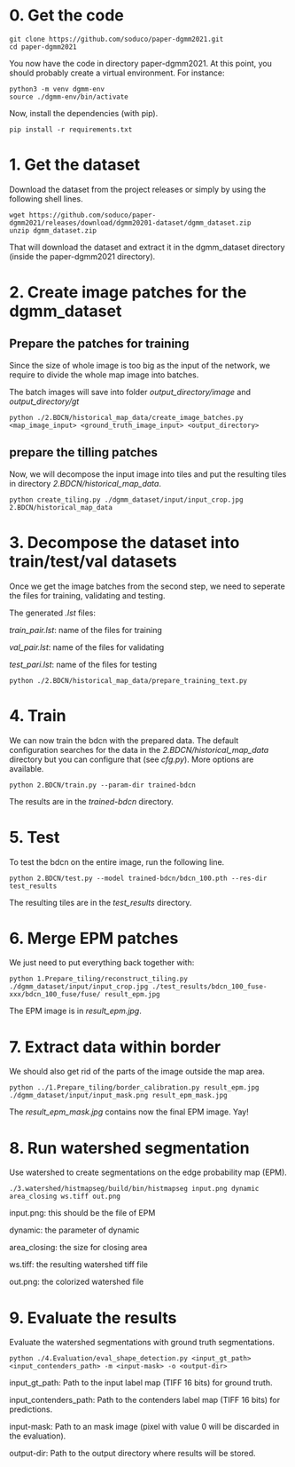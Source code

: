 # 0. Get the code
```shell script
git clone https://github.com/soduco/paper-dgmm2021.git
cd paper-dgmm2021
```
You now have the code in directory paper-dgmm2021.
At this point, you should probably create a virtual environment. For instance:
```shell script
python3 -m venv dgmm-env
source ./dgmm-env/bin/activate
```
Now, install the dependencies (with pip).
```shell script
pip install -r requirements.txt
```

# 1. Get the dataset
Download the dataset from the project releases or simply by using the following shell lines.
```shell script
wget https://github.com/soduco/paper-dgmm2021/releases/download/dgmm20201-dataset/dgmm_dataset.zip
unzip dgmm_dataset.zip
```
That will download the dataset and extract it in the dgmm_dataset directory (inside the paper-dgmm2021 directory).

# 2. Create image patches for the dgmm_dataset
## Prepare the patches for training
Since the size of whole image is too big as the input of the network, we require to divide the whole map image into batches.

The batch images will save into folder *output_directory/image* and *output_directory/gt*

```shell script
python ./2.BDCN/historical_map_data/create_image_batches.py <map_image_input> <ground_truth_image_input> <output_directory>
```

## prepare the tilling patches
Now, we will decompose the input image into tiles and put the resulting tiles in directory *2.BDCN/historical_map_data*.

```shell script
python create_tiling.py ./dgmm_dataset/input/input_crop.jpg 2.BDCN/historical_map_data
```

# 3. Decompose the dataset into train/test/val datasets
Once we get the image batches from the second step, we need to seperate the files for training, validating and testing.

The generated *.lst* files:

*train_pair.lst*: name of the files for training

*val_pair.lst*: name of the files for validating

*test_pari.lst*: name of the files for testing

```shell script
python ./2.BDCN/historical_map_data/prepare_training_text.py
```

# 4. Train

We can now train the bdcn with the prepared data. The default configuration searches for the data in the *2.BDCN/historical_map_data* directory but you can configure that (see *cfg.py*). More options are available.
```shell script
python 2.BDCN/train.py --param-dir trained-bdcn
```
The results are in the *trained-bdcn* directory.

# 5. Test

To test the bdcn on the entire image, run the following line.
```shell script
python 2.BDCN/test.py --model trained-bdcn/bdcn_100.pth --res-dir test_results
```
The resulting tiles are in the *test_results* directory.

# 6. Merge EPM patches

We just need to put everything back together with:
```shell script
python 1.Prepare_tiling/reconstruct_tiling.py ./dgmm_dataset/input/input_crop.jpg ./test_results/bdcn_100_fuse-xxx/bdcn_100_fuse/fuse/ result_epm.jpg
```
The EPM image is in *result_epm.jpg*.

# 7. Extract data within border

We should also get rid of the parts of the image outside the map area.

```shell script
python ../1.Prepare_tiling/border_calibration.py result_epm.jpg ./dgmm_dataset/input/input_mask.png result_epm_mask.jpg
```
The *result_epm_mask.jpg* contains now the final EPM image. Yay!

# 8. Run watershed segmentation
Use watershed to create segmentations on the edge probability map (EPM).

```shell script
./3.watershed/histmapseg/build/bin/histmapseg input.png dynamic area_closing ws.tiff out.png
```

input.png: this should be the file of EPM

dynamic: the parameter of dynamic

area_closing: the size for closing area

ws.tiff: the resulting watershed tiff file

out.png: the colorized watershed file

# 9. Evaluate the results
Evaluate the watershed segmentations with ground truth segmentations.

```shell script
python ./4.Evaluation/eval_shape_detection.py <input_gt_path> <input_contenders_path> -m <input-mask> -o <output-dir>
```

input_gt_path: Path to the input label map (TIFF 16 bits) for ground truth.

input_contenders_path: Path to the contenders label map (TIFF 16 bits) for predictions.

input-mask: Path to an mask image (pixel with value 0 will be discarded in the evaluation).

output-dir: Path to the output directory where results will be stored.
